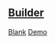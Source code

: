 ## [Builder](https://atikur-rabbi.github.io/tailblocks/)

[Blank](https://atikur-rabbi.github.io/tinyui-demos/blank.html)
[Demo](https://atikur-rabbi.github.io/tinyui-demos/demo.html)
